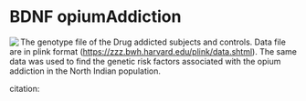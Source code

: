 # BDNF opiumAddiction
<p align="center">
  <img src="https://user-images.githubusercontent.com/28807444/142265011-a0ee037e-2353-4f18-a78b-c1490c92374c.jpg" align='left' />
</p>

The genotype file of the Drug addicted subjects and controls. Data file are in plink format (https://zzz.bwh.harvard.edu/plink/data.shtml). The same data was used to find the genetic risk factors associated with the opium addiction in the North Indian population.

citation: 



